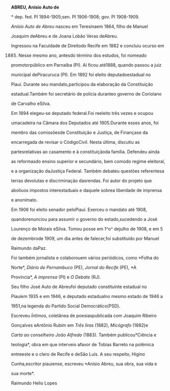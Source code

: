 **ABREU, Anísio Auto de**



\* dep. fed. PI 1894-1905;sen. PI 1906-1908; gov. PI 1908-1909.



*Anísio Auto de Abreu* nasceu em Teresinaem 1864, filho de Manuel

Joaquim deAbreu e de Joana Lobão Veras deAbreu.



Ingressou na Faculdade de Direitodo Recife em 1882 e concluiu ocurso em

1885. Nesse mesmo ano, antesdo término dos estudos, foi nomeado

promotorpúblico em Parnaíba (PI). Aí ficou até1888, quando passou a juiz

municipal dePiracuruca (PI). Em 1892 foi eleito deputadoestadual no

Piauí. Durante seu mandato,participou da elaboração da Constituição

estadual.Também foi secretário de polícia duranteo governo de Coriolano

de Carvalho eSilva.



Em 1894 elegeu-se deputado federal.Foi reeleito três vezes e ocupou

umacadeira na Câmara dos Deputados até 1905.Durante esses anos, foi

membro das comissõesde Constituição e Justiça, de Finançase da

encarregada de revisar o CódigoCivil. Nesta última, discutiu as

partesrelativas ao casamento e à constituiçãoda família. Defendeu ainda

as reformasdo ensino superior e secundário, bem comodo regime eleitoral,

e a organização daJustiça Federal. Também debateu questões referentesa

terras devolutas e discriminação dasrendas. Foi autor do projeto que

aboliuos impostos interestaduais e daquele sobrea liberdade de imprensa

e anonimato.



Em 1906 foi eleito senador peloPiauí. Exerceu o mandato até 1908,

quandorenunciou para assumir o governo do estado,sucedendo a José

Lourenço de Morais eSilva. Tomou posse em 1^o^ dejulho de 1908, e em 5

de dezembrode 1909, um dia antes de falecer,foi substituído por Manuel

Raimundo daPaz.



Foi também jornalista e colaborouem vários periódicos, como *Folha do

Norte*, *Diário de Pernambuco* (PE), *Jornal do Recife* (PE), *A

Província*, *A imprensa* (PI) e *O Debate* (RJ).



Seu filho José Auto de Abreufoi deputado constituinte estadual no

Piauíem 1935 e em 1946, e deputado estadualno mesmo estado de 1946 a

1951,na legenda do Partido Social Democrático(PSD).



Escreveu *Íntimos*, coletânea de poesiaspublicada com Joaquim Ribeiro

Gonçalves eAntônio Rubim em *Três liras* (1882), *Micógrafo* (1882)e

*Carta ao conselheiro João Alfredo* (1883). Também publicou*Ciência e

teologia*, obra em que interveio afavor de Tobias Barreto na polêmica

entreeste e o clero de Recife e deSão Luís. A seu respeito, Higino

Cunha,escritor piauiense, escreveu *Anísio Abreu, sua obra, sua vida e

sua morte*.



Raimundo Helio Lopes



